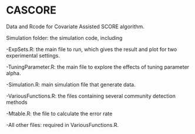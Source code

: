 # CASCORE
Data and Rcode for Covariate Assisted SCORE algorithm. 


Simulation folder: the simulation code, including

  -ExpSets.R: the main file to run, which gives the result and plot for two experimental settings.
  
  -TuningParameter.R: the main file to explore the effects of tuning parameter alpha.
  
  -Simulation.R: main simulation file that generate data.
  
  -VariousFunctions.R: the files containing several community detection methods
  
  -Mtable.R: the file to calculate the error rate
  
  -All other files: required in VariousFunctions.R. 
  
  
